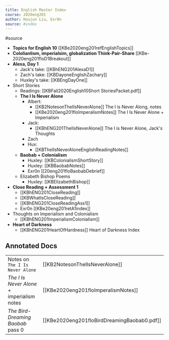 ```yaml
---
title: English Master Index
course: 2020eng201
author: Houjun Liu, Exr0n
source: #index
---
```


#source

* **Topics for English 10** [[KBe2020eng201refEnglishTopics]]
* **Cololianlism, imperialsim, globalization Think-Pair-Share** [[KBe-2020eng201floD1Breakout]]
* **Alexa, Day 1** 
    * Jack's take: [[KBhENG201AlexaD1]]
    * Zach's take:  [[KBDayoneEnglishZachary]]
	* Huxley's take: [[KBEngDayOne]] 
* Short Stories
	* Readings: [[KBFall2020English10Short StoriesPacket.pdf]]
	* **The I Is Never Alone**
		* Albert: 
			* [[KB2NotesonTheIIsNeverAlone]] The I is Never Along, notes
			* [[KBe2020eng201floImperalismNotes]] The I Is Never Alone + Imperialism
		* Jack:
			* [[KBhENG201TheIIsNeverAlone]] The I is Never Alone, Jack's Thoughts
		* Zach
		* Hux:
			*  [[KBTheIIsNeverAloneEnglishReadingNotes]]
	* **Baobab + Colonialism**
		* Huxley: [[KBColonialismShortStory]]
		* Huxley: [[KBBaobabNotes]]
		- Exr0n [[20eng201floBaobabDebrief]]
	* Elizabeth Bishop Poems
		* Huxley: [[KBElizabethBishop]]
* **Close Reading + Assessment 1** 
	* [[KBhENG201CloseReading]]
	* [[KBWhatIsCloseReading]]
	* [[KBhENG201CloseReadingAss1]]
	- Exr0n [[KBe20eng201retA1index]]
* Thoughts on Imperialism and Colonialism 
	* [[KBhENG201ImperialismColonialism]]
* **Heart of Darkness**
    * [[KBhENG201HeartOfHardness]] Heart of Darkness Index 
  
## Annotated Docs
| | |
|-|-|
Notes on `The I Is Never Alone` | [[KB2NotesonTheIIsNeverAlone]]
_The I Is Never Alone_ + imperialism notes | [[KBe2020eng201floImperalismNotes]]
_The Bird-Dreaming Baobab_ pass 0 | [[KBe2020eng201floBirdDreamingBaobab0.pdf]]

